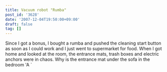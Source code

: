```yaml
---
title: Vacuum robot "Rumba"
post_id: '3628'
date: '2007-12-04T19:50:00+09:00'
draft: false
tag: []
---
```


Since I got a bonus, I bought a rumba and pushed the cleaning start button as soon as I could work and I just went to supermarket for food. When I got home and looked at the room, the entrance mats, trash boxes and electric anchors were in chaos. Why is the entrance mat under the sofa in the bedroom 'A `
